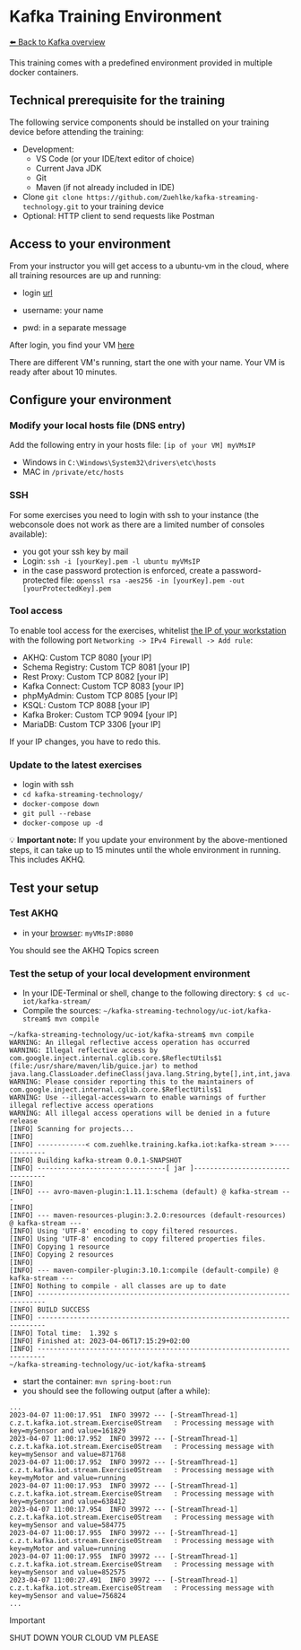 # Kafka Training Environment
[⬅️ Back to Kafka overview](README.md)


This training comes with a predefined environment provided in multiple docker containers. 

## Technical prerequisite for the training

The following service components should be installed on your training device before attending the training:

* Development: 
  * VS Code (or your IDE/text editor of choice) 
  * Current Java JDK
  * Git
  * Maven (if not already included in IDE)
* Clone `git clone https://github.com/Zuehlke/kafka-streaming-technology.git` to your training device
* Optional: HTTP client to send requests like Postman


## Access to your environment

From your instructor you will get access to a ubuntu-vm in the cloud, where all training resources are up and running:

* login [url](https://kafka-training.signin.aws.amazon.com/console)

* username: your name
* pwd: in a separate message

After login, you find your VM [here](https://lightsail.aws.amazon.com/ls/webapp/home/instances)

There are different VM's running, start the one with your name. Your VM is ready after about 10 minutes.


## Configure your environment

### Modify your local hosts file (DNS entry)

Add the following entry in your hosts file:  `[ip of your VM] myVMsIP`
* Windows in `C:\Windows\System32\drivers\etc\hosts`
* MAC in `/private/etc/hosts`

### SSH

For some exercises you need to login with ssh to your instance (the webconsole does not work as there are a limited number of consoles available):
* you got your ssh key by mail
* Login: `ssh -i [yourKey].pem -l ubuntu myVMsIP`
* in the case password protection is enforced, create a password-protected file: `openssl rsa -aes256 -in [yourKey].pem -out [yourProtectedKey].pem`


### Tool access

To enable tool access for the exercises, whitelist [the IP of your workstation](https://whatismyipaddress.com/) with the following port `Networking -> IPv4 Firewall -> Add rule`:
* AKHQ:            Custom TCP 8080 [your IP]
* Schema Registry: Custom TCP 8081 [your IP]
* Rest Proxy:      Custom TCP 8082 [your IP]
* Kafka Connect:   Custom TCP 8083 [your IP]
* phpMyAdmin:      Custom TCP 8085 [your IP]
* KSQL:            Custom TCP 8088 [your IP]
* Kafka Broker:    Custom TCP 9094 [your IP]
* MariaDB:         Custom TCP 3306 [your IP]

If your IP changes, you have to redo this.

### Update to the latest exercises
* login with ssh
* `cd kafka-streaming-technology/`
* `docker-compose down`
* `git pull --rebase`
* `docker-compose up -d`

💡 **Important note:** If you update your environment by the above-mentioned steps, it can take up to 15 minutes until the whole environment in running. This includes AKHQ.





## Test your setup

### Test AKHQ
 * in your [browser](http://myVMsIP:8080): `myVMsIP:8080`

You should see the AKHQ Topics screen


### Test the setup of your local development environment

* In your IDE-Terminal or shell, change to the following directory: `$ cd uc-iot/kafka-stream/`
* Compile the sources: `~/kafka-streaming-technology/uc-iot/kafka-stream$ mvn compile`

```
~/kafka-streaming-technology/uc-iot/kafka-stream$ mvn compile
WARNING: An illegal reflective access operation has occurred
WARNING: Illegal reflective access by com.google.inject.internal.cglib.core.$ReflectUtils$1 (file:/usr/share/maven/lib/guice.jar) to method java.lang.ClassLoader.defineClass(java.lang.String,byte[],int,int,java.security.ProtectionDomain)
WARNING: Please consider reporting this to the maintainers of com.google.inject.internal.cglib.core.$ReflectUtils$1
WARNING: Use --illegal-access=warn to enable warnings of further illegal reflective access operations
WARNING: All illegal access operations will be denied in a future release
[INFO] Scanning for projects...
[INFO] 
[INFO] ------------< com.zuehlke.training.kafka.iot:kafka-stream >-------------
[INFO] Building kafka-stream 0.0.1-SNAPSHOT
[INFO] --------------------------------[ jar ]---------------------------------
[INFO] 
[INFO] --- avro-maven-plugin:1.11.1:schema (default) @ kafka-stream ---
[INFO] 
[INFO] --- maven-resources-plugin:3.2.0:resources (default-resources) @ kafka-stream ---
[INFO] Using 'UTF-8' encoding to copy filtered resources.
[INFO] Using 'UTF-8' encoding to copy filtered properties files.
[INFO] Copying 1 resource
[INFO] Copying 2 resources
[INFO] 
[INFO] --- maven-compiler-plugin:3.10.1:compile (default-compile) @ kafka-stream ---
[INFO] Nothing to compile - all classes are up to date
[INFO] ------------------------------------------------------------------------
[INFO] BUILD SUCCESS
[INFO] ------------------------------------------------------------------------
[INFO] Total time:  1.392 s
[INFO] Finished at: 2023-04-06T17:15:29+02:00
[INFO] ------------------------------------------------------------------------
~/kafka-streaming-technology/uc-iot/kafka-stream$ 
```



* start the container: `mvn spring-boot:run`
* you should see the following output (after a while):

```
...
2023-04-07 11:00:17.951  INFO 39972 --- [-StreamThread-1] c.z.t.kafka.iot.stream.Exercise0Stream   : Processing message with key=mySensor and value=161829
2023-04-07 11:00:17.952  INFO 39972 --- [-StreamThread-1] c.z.t.kafka.iot.stream.Exercise0Stream   : Processing message with key=mySensor and value=871768
2023-04-07 11:00:17.952  INFO 39972 --- [-StreamThread-1] c.z.t.kafka.iot.stream.Exercise0Stream   : Processing message with key=myMotor and value=running
2023-04-07 11:00:17.953  INFO 39972 --- [-StreamThread-1] c.z.t.kafka.iot.stream.Exercise0Stream   : Processing message with key=mySensor and value=638412
2023-04-07 11:00:17.954  INFO 39972 --- [-StreamThread-1] c.z.t.kafka.iot.stream.Exercise0Stream   : Processing message with key=mySensor and value=584775
2023-04-07 11:00:17.955  INFO 39972 --- [-StreamThread-1] c.z.t.kafka.iot.stream.Exercise0Stream   : Processing message with key=myMotor and value=running
2023-04-07 11:00:17.955  INFO 39972 --- [-StreamThread-1] c.z.t.kafka.iot.stream.Exercise0Stream   : Processing message with key=mySensor and value=852575
2023-04-07 11:00:27.491  INFO 39972 --- [-StreamThread-1] c.z.t.kafka.iot.stream.Exercise0Stream   : Processing message with key=mySensor and value=756824
...
```

> [!IMPORTANT]  
> SHUT DOWN YOUR CLOUD VM PLEASE
